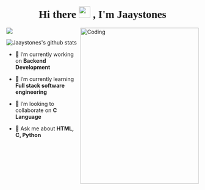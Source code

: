 <h1 style="font-family:script;" align="center"> Hi there <img src="https://github.com/TheDudeThatCode/TheDudeThatCode/blob/master/Assets/Hi.gif" width="30px">
, I'm Jaaystones</h1>
<img align="right" alt="Coding" width="310" height="410" src="[https://media.tenor.com/AlUkiGkR2j8AAAAM/new-game-ahagon-umiko-programming.gif](https://www.google.com/url?sa=i&url=https%3A%2F%2Fwww.pinterest.com%2Fpin%2F827958712734929167%2F&psig=AOvVaw2HzJC1AXfPwSQNe8a8j9rz&ust=1674251955077000&source=images&cd=vfe&ved=0CAwQjRxqFwoTCPiI5dDQ1PwCFQAAAAAdAAAAABAJ)">

<p><img align="center" src="https://github-readme-stats.vercel.app/api/top-langs/?username=Jaaystones&layout=compact&theme=dark&hide_border=false" /></p>
<p><img align="center" src="https://github-readme-stats.vercel.app/api?username=Nightburnn&show_icons=true&include_all_commits=true&count_private=true&layout=compact&theme=dark&hide_border=false&border_radius=2&hide=contribs" alt="Jaaystones's github stats" /></p>





- 🔭 I’m currently working on **Backend Development**

- 🌱 I’m currently learning **Full stack software engineering**

- 👯 I’m looking to collaborate on **C Language**

- 💬 Ask me about **HTML, C, Python**


</p>

<!--
**Jaaystones/Jaaystones** is a ✨ _special_ ✨ repository because its `README.md` (this file) appears on your GitHub profile.

Here are some ideas to get you started:

- 🔭 I’m currently working on ...
- 🌱 I’m currently learning ...
- 👯 I’m looking to collaborate on ...
- 🤔 I’m looking for help with ...
- 💬 Ask me about ...
- 📫 How to reach me: ...
- 😄 Pronouns: ...
- ⚡ Fun fact: ...
-->
